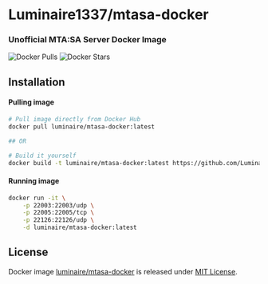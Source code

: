 # Luminaire1337/mtasa-docker
### Unofficial MTA:SA Server Docker Image
![Docker Pulls](https://img.shields.io/docker/pulls/luminaire/mtasa-docker)
![Docker Stars](https://img.shields.io/docker/stars/luminaire/mtasa-docker)

## Installation
#### Pulling image
```bash
# Pull image directly from Docker Hub
docker pull luminaire/mtasa-docker:latest

## OR

# Build it yourself
docker build -t luminaire/mtasa-docker:latest https://github.com/Luminaire1337/mtasa-docker.git
```
#### Running image
```bash
docker run -it \
	-p 22003:22003/udp \
	-p 22005:22005/tcp \
	-p 22126:22126/udp \
	-d luminaire/mtasa-docker:latest
```

## License
Docker image [luminaire/mtasa-docker](https://hub.docker.com/r/luminaire/mtasa-docker) is released under [MIT License](https://github.com/Luminaire1337/mtasa-docker/blob/main/LICENSE).